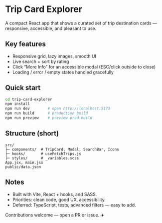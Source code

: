 # Trip Card Explorer

A compact React app that shows a curated set of trip destination cards — responsive, accessible, and pleasant to use.

## Key features

* Responsive grid, lazy images, smooth UI
* Live search + sort by rating
* Click “More Info” for an accessible modal (ESC/click outside to close)
* Loading / error / empty states handled gracefully

## Quick start

```bash
cd trip-card-explorer
npm install
npm run dev        # open http://localhost:5173
npm run build      # production build
npm run preview    # preview prod build
```

## Structure (short)

```
src/
├─ components/  # TripCard, Modal, SearchBar, Icons
├─ hooks/       # useFetchTrips.js
├─ styles/      # _variables.scss
App.jsx, main.jsx
public/data.json
```

## Notes

* Built with Vite, React + hooks, and SASS.
* Priorities: clean code, good UX, accessibility.
* Deferred: TypeScript, tests, advanced filters — easy to add.

Contributions welcome — open a PR or issue. ✈️
